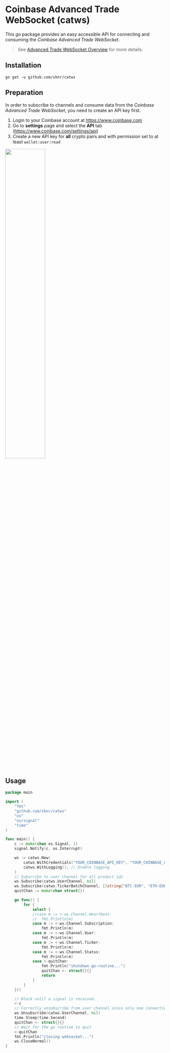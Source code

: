 # Coinbase Advanced Trade WebSocket (catws)

This go package provides an easy accessible API for connecting 
and consuming the *Coinbase Advanced Trade WebSocket*.

> See [Advanced Trade WebSocket Overview](https://docs.cloud.coinbase.com/advanced-trade-api/docs/ws-overview) for more details.

## Installation

`go get -u github.com/sknr/catws`

## Preparation

In order to subscribe to channels and consume data from the _Coinbase Advanced Trade WebSocket_, you need to create an API key first.

1. Login to your Coinbase account at https://www.coinbase.com
2. Go to **settings** page and select the **API** tab (https://www.coinbase.com/settings/api)
3. Create a new API key for **all** crypto pairs and with permission set to at least `wallet:user:read`
<img src="https://github.com/sknr/catws/blob/main/api-key-permissions.png" width="50%">

## Usage

```go
package main

import (
	"fmt"
	"github.com/sknr/catws"
	"os"
	"os/signal"
	"time"
)

func main() {
	c := make(chan os.Signal, 1)
	signal.Notify(c, os.Interrupt)

	ws := catws.New(
		catws.WithCredentials("YOUR_COINBASE_API_KEY", "YOUR_COINBASE_API_SECRET"),
		catws.WithLogging(), // Enable logging
	)
	// Subscribe to user channel for all product ids
	ws.Subscribe(catws.UserChannel, nil)
	ws.Subscribe(catws.TickerBatchChannel, []string{"BTC-EUR", "ETH-EUR", "XRP-EUR"})
	quitChan := make(chan struct{})

	go func() {
		for {
			select {
			//case m := <-ws.Channel.Heartbeat:
			//	fmt.Println(m)
			case m := <-ws.Channel.Subscription:
				fmt.Println(m)
			case m := <-ws.Channel.User:
				fmt.Println(m)
			case m := <-ws.Channel.Ticker:
				fmt.Println(m)
			case m := <-ws.Channel.Status:
				fmt.Println(m)
			case <-quitChan:
				fmt.Println("shutdown go-routine...")
				quitChan <- struct{}{}
				return
			}
		}
	}()

	// Block until a signal is received.
	<-c
	// Correctly unsubscribe from user channel since only one connection per user is allowed
	ws.Unsubscribe(catws.UserChannel, nil)
	time.Sleep(time.Second)
	quitChan <- struct{}{}
	// Wait for the go routine to quit
	<-quitChan
	fmt.Println("closing websocket...")
	ws.CloseNormal()
}

```